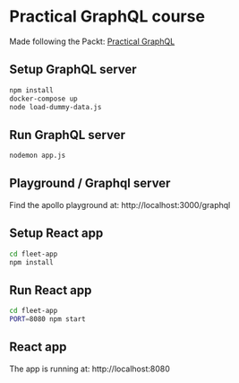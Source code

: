 # Practical GraphQL course
Made following the Packt: [Practical GraphQL](https://www.packtpub.com/application-development/practical-graphql-become-graphql-ninja-video)

## Setup GraphQL server
```bash
npm install
docker-compose up
node load-dummy-data.js
```
## Run GraphQL server
```bash
nodemon app.js
```

## Playground / Graphql server
Find the apollo playground at: http://localhost:3000/graphql

## Setup React app
```bash
cd fleet-app
npm install
```
## Run React app
```bash
cd fleet-app
PORT=8080 npm start
```

## React app
The app is running at: http://localhost:8080
